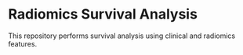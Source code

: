 # Radiomics Survival Analysis
This repository performs survival analysis using clinical and radiomics features.

